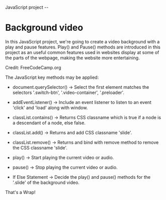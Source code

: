 JavaScript project --

# Background video
In this JavaScript project, we're going to create a video background with a play and pause features. Play() and Pause() methods are introduced in this project as an useful common features used in websites display at some of the parts of the webpage, making the website more entertaining.   

Credit: FreeCodeCamp.org

The JavaScript key methods may be applied:

- document.querySelector()
-> Select the first element matches the selectors '.switch-btn', '.video-container', '.preloader'.


- addEventListener()
-> Include an event listener to listen to an event 'click' and 'load' along with window.


- classList.contains()
-> Returns CSS classname which is true if a node is a descendant of a node, else false.


- classList.add()
-> Returns and add CSS classname 'slide'.


- classList.remove()
-> Returns and bind with remove method to remove the CSS classname 'slide'.


- play()
-> Start playing the current video or audio.


- pause()
-> Stop playing the current video or audio.


- If Else Statement
-> Decide the play() and pause() methods for the '.slide' of the background video.



That's a Wrap!